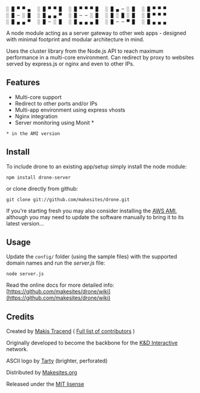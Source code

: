 ```                                            
░ █ ▀ ▀ ▄ 　░ █ ▀ ▀ █ 　░ █ ▀ ▀ ▀ █ 　░ █ ▄ ─ ░ █ 　░ █ ▀ ▀ ▀ 　
░ █ ─ ░ █ 　░ █ ▄ ▄ ▀ 　░ █ ─ ─ ░ █ 　░ █ ░ █ ░ █ 　░ █ ▀ ▀ ▀ 　
░ █ ▄ ▄ ▀ 　░ █ ─ ░ █ 　░ █ ▄ ▄ ▄ █ 　░ █ ─ ─ ▀ █ 　░ █ ▄ ▄ ▄ 　
```

A node module acting as a server gateway to other web apps - designed with minimal footprint and modular architecture in mind.

Uses the cluster library from the Node.js API to reach maximum performance in a multi-core environment. Can redirect by proxy to websites served by express.js or nginx and even to other IPs.


## Features

* Multi-core support
* Redirect to other ports and/or IPs
* Multi-app environment using express vhosts
* Nginx integration 
* Server monitoring using Monit *

```* in the AMI version```


## Install 

To include drone to an existing app/setup simply install the node module: 
```
npm install drone-server
```
or clone directly from github: 
```
git clone git://github.com/makesites/drone.git
```
If you're starting fresh you may also consider installing the [AWS AMI](https://aws.amazon.com/amis/drone-server), although you may need to update the software manually to bring it to its latest version...


## Usage 

Update the ```config/``` folder (using the sample files) with the supported domain names and run the *server.js* file: 
```
node server.js
```
Read the online docs for more detailed info: 
[https://github.com/makesites/drone/wiki](https://github.com/makesites/drone/wiki)


## Credits 

Created by [Makis Tracend](http://github.com/tracend) ( [Full list of contributors](https://github.com/makesites/drone/contributors) )

Originally developed to become the backbone for the [K&D Interactive](http://kdi.co) network.

ASCII logo by [Tarty](http://fsymbols.com/generators/tarty/) (brighter, perforated)

Distributed by [Makesites.org](http://makesites.org)

Released under the [MIT lisense](http://makesites.org/licenses/MIT)
